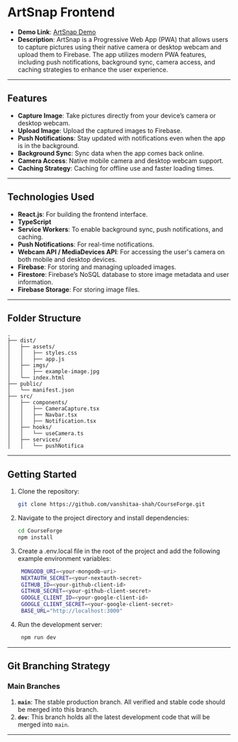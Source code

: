 # ArtSnap Frontend

- **Demo Link**: [ArtSnap Demo](https://artsnap-demo-link.com)
- **Description**: ArtSnap is a Progressive Web App (PWA) that allows users to capture pictures using their native camera or desktop webcam and upload them to Firebase. The app utilizes modern PWA features, including push notifications, background sync, camera access, and caching strategies to enhance the user experience.

---

## Features

- **Capture Image**: Take pictures directly from your device’s camera or desktop webcam.
- **Upload Image**: Upload the captured images to Firebase.
- **Push Notifications**: Stay updated with notifications even when the app is in the background.
- **Background Sync**: Sync data when the app comes back online.
- **Camera Access**: Native mobile camera and desktop webcam support.
- **Caching Strategy**: Caching for offline use and faster loading times.

---

## Technologies Used

- **React.js**: For building the frontend interface.
- **TypeScript**
- **Service Workers**: To enable background sync, push notifications, and caching.
- **Push Notifications**: For real-time notifications.
- **Webcam API / MediaDevices API**: For accessing the user's camera on both mobile and desktop devices.
- **Firebase**: For storing and managing uploaded images.
- **Firestore**: Firebase’s NoSQL database to store image metadata and user information.
- **Firebase Storage**: For storing image files.

---

## Folder Structure

```plaintext
.
├── dist/
│   ├── assets/
│   │   ├── styles.css
│   │   ├── app.js
│   ├── imgs/
│   │   ├── example-image.jpg
│   └── index.html
├── public/
│   └── manifest.json
├── src/
│   ├── components/
│   │   ├── CameraCapture.tsx
│   │   ├── Navbar.tsx
│   │   ├── Notification.tsx
│   ├── hooks/
│   │   └── useCamera.ts
│   ├── services/
│   │   └── pushNotifica
```

---

## Getting Started

1. Clone the repository:
   ```bash
   git clone https://github.com/vanshitaa-shah/CourseForge.git
   ```
2. Navigate to the project directory and install dependencies:

   ```bash
   cd CourseForge
   npm install
   ```

3. Create a .env.local file in the root of the project and add the following example environment variables:

   ```bash
    MONGODB_URI=<your-mongodb-uri>
    NEXTAUTH_SECRET=<your-nextauth-secret>
    GITHUB_ID=<your-github-client-id>
    GITHUB_SECRET=<your-github-client-secret>
    GOOGLE_CLIENT_ID=<your-google-client-id>
    GOOGLE_CLIENT_SECRET=<your-google-client-secret>
    BASE_URL="http://localhost:3000"

   ```

4. Run the development server:

   ```bash
    npm run dev
   ```

---

## Git Branching Strategy

### Main Branches

1. **`main`**: The stable production branch. All verified and stable code should be merged into this branch.
2. **`dev`**: This branch holds all the latest development code that will be merged into `main`.

---
